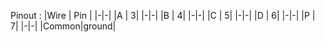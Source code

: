 
Pinout : 
|Wire | Pin |
|-|-|
|A | 3|
|-|-|
|B | 4|
|-|-|
|C | 5|
|-|-|
|D | 6|
|-|-|
|P | 7|
|-|-|
|Common|ground|
